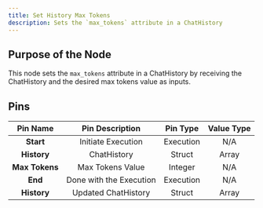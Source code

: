 ```yaml
---
title: Set History Max Tokens
description: Sets the `max_tokens` attribute in a ChatHistory
---
```


## Purpose of the Node
This node sets the `max_tokens` attribute in a ChatHistory by receiving the ChatHistory and the desired max tokens value as inputs.

## Pins

| Pin Name | Pin Description | Pin Type | Value Type |
|:----------:|:-------------:|:------:|:------:|
| **Start** | Initiate Execution | Execution | N/A |
| **History** | ChatHistory | Struct | Array |
| **Max Tokens** | Max Tokens Value | Integer | N/A |
| **End** | Done with the Execution | Execution | N/A |
| **History** | Updated ChatHistory | Struct | Array |